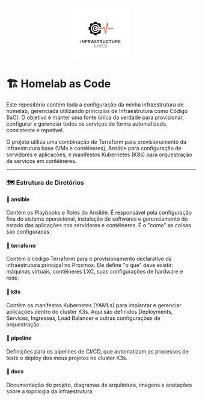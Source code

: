 <p align="center" width="100%">
  <img align="center" width="30%" src="./docs/img/logo.png"> 
</p>

# 🏗️ Homelab as Code

Este repositório contém toda a configuração da minha infraestrutura de homelab, gerenciada utilizando princípios de Infraestrutura como Código (IaC). O objetivo é manter uma fonte única da verdade para provisionar, configurar e gerenciar todos os serviços de forma automatizada, consistente e repetível.

O projeto utiliza uma combinação de Terraform para provisionamento da infraestrutura base (VMs e contêineres), Ansible para configuração de servidores e aplicações, e manifestos Kubernetes (K8s) para orquestração de serviços em contêineres.

---

### 🗺️ Estrutura de Diretórios
#### 📁 ansible
Contém os Playbooks e Roles do Ansible. É responsável pela configuração fina do sistema operacional, instalação de softwares e gerenciamento do estado das aplicações nos servidores e contêineres. É o "como" as coisas são configuradas.

#### 📁 terraform
Contém o código Terraform para o provisionamento declarativo da infraestrutura principal no Proxmox. Ele define "o que" deve existir: máquinas virtuais, contêineres LXC, suas configurações de hardware e rede.

#### 📁 k8s
Contém os manifestos Kubernetes (YAMLs) para implantar e gerenciar aplicações dentro do cluster K3s. Aqui são definidos Deployments, Services, Ingresses, Load Balancer e outras configurações de orquestração.

#### 📁 pipeline
Definições para os pipelines de CI/CD, que automatizam os processos de teste e deploy dos meus projetos no cluster K3s.

#### 📁 docs
Documentação do projeto, diagramas de arquitetura, imagens e anotações sobre a topologia da infraestrutura.
